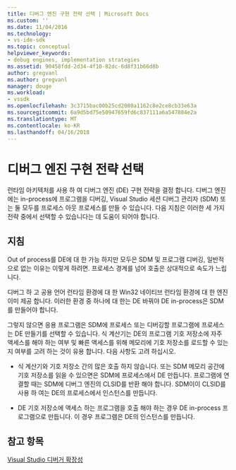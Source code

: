 ```yaml
---
title: 디버그 엔진 구현 전략 선택 | Microsoft Docs
ms.custom: ''
ms.date: 11/04/2016
ms.technology:
- vs-ide-sdk
ms.topic: conceptual
helpviewer_keywords:
- debug engines, implementation strategies
ms.assetid: 90458fdd-2d34-4f10-82dc-6d8f31b66d8b
author: gregvanl
ms.author: gregvanl
manager: douge
ms.workload:
- vssdk
ms.openlocfilehash: 3c3715bac00b25cd2080a1162c8e2ce8cb33e63a
ms.sourcegitcommit: 6a9d5bd75e50947659fd6c837111a6a547884e2a
ms.translationtype: MT
ms.contentlocale: ko-KR
ms.lasthandoff: 04/16/2018
---
```

# <a name="choosing-a-debug-engine-implementation-strategy"></a>디버그 엔진 구현 전략 선택
런타임 아키텍처를 사용 하 여 디버그 엔진 (DE) 구현 전략을 결정 합니다. 디버그 엔진에는 in-process에 프로그램을 디버깅, Visual Studio 세션 디버그 관리자 (SDM) 또는 둘 모두를 프로세스 아웃 프로세스를 만들 수 있습니다. 다음 지침은 이러한 세 가지 전략 중에서 선택할 수 있습니다는 데 도움이 되어야 합니다.  
  
## <a name="guidelines"></a>지침  
 Out of process를 DE에 대 한 가능 하지만 모두은 SDM 및 프로그램 디버깅, 일반적으로 없는 이유는 이렇게 하려면. 프로세스 경계를 넘어 호출은 상대적으로 속도가 느립니다.  
  
 디버그 하 고 공용 언어 런타임 환경에 대 한 Win32 네이티브 런타임 환경에 대 한 엔진 이미 제공 합니다. 이러한 환경 중 하나에 대 한는 DE 바꿔야 DE in-process은 SDM를 만들어야 합니다.  
  
 그렇지 않으면 응용 프로그램은 SDM에 프로세스 또는 디버깅할 프로그램에 프로세스는 DE 만들기를 선택할 수 있습니다. 식 계산기는 DE의 프로그램 기호 저장소에 자주 액세스를 해야 하는 여부 및 빠른 액세스를 위해 메모리에 기호 저장소를 로드할 수 있는지 여부를 고려 하는 것이 유용 합니다. 다음 사항도 고려 하십시오.  
  
-   식 계산기와 기호 저장소 간의 많은 호출 하지 않습니다. 또는 SDM 메모리 공간에 기호 저장소를 읽을 수 있으면은 SDM에 프로세스에서 DE 만듭니다. 프로그램에 연결할 때는 SDM에 디버그 엔진의 CLSID를 반환 해야 합니다. SDM이이 CLSID를 사용 하 여는 DE의 프로세스에서 인스턴스를 만듭니다.  
  
-   DE 기호 저장소에 액세스 하는 프로그램을 호출 해야 하는 경우 DE in-process 프로그램으로 만듭니다. 이 경우 프로그램은 DE의 인스턴스를 만듭니다.  
  
## <a name="see-also"></a>참고 항목  
 [Visual Studio 디버거 확장성](../../extensibility/debugger/visual-studio-debugger-extensibility.md)